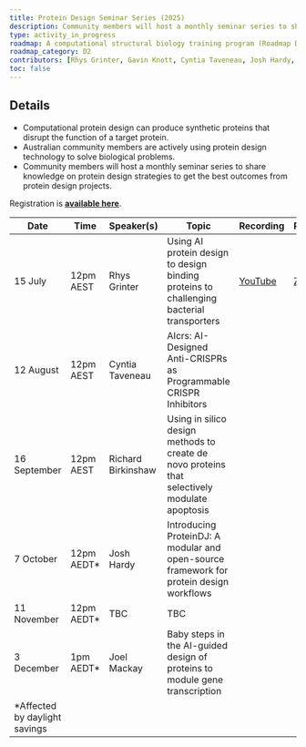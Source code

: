 ```yaml
---
title: Protein Design Seminar Series (2025)
description: Community members will host a monthly seminar series to share knowledge on protein design strategies.
type: activity_in_progress
roadmap: A computational structural biology training program (Roadmap D2)
roadmap_category: D2
contributors: [Rhys Grinter, Gavin Knott, Cyntia Taveneau, Josh Hardy, Kate Michie, Johan Gustafsson, Melissa Burke]
toc: false
---
```

<!-- TODO: Add Richard Birkinshaw and Joel Mackay-->

## Details

- Computational protein design can produce synthetic proteins that disrupt the function of a target protein.
- Australian community members are actively using protein design technology to solve biological problems.
- Community members will host a monthly seminar series to share knowledge on protein design strategies to get the best outcomes from protein design projects.

 Registration is **[available here](https://www.eventbrite.com.au/e/webinar-leveraging-deep-learning-to-design-custom-protein-binding-proteins-tickets-1414347163439?aff=oddtdtcreator)**.

| Date          | Time       | Speaker(s)         | Topic | Recording | Presentation |
|---------------|------------|--------------------|-------|-----------|----------|
| 15 July       | 12pm AEST  | Rhys Grinter       | Using AI protein design to design binding proteins to challenging bacterial transporters | [YouTube](https://youtu.be/3Ad2gUjeSL8) | [Zenodo](https://doi.org/10.5281/zenodo.16511653)|
| 12 August     | 12pm AEST  | Cyntia Taveneau    | AIcrs: AI-Designed Anti-CRISPRs as Programmable CRISPR Inhibitors | | |
| 16 September  | 12pm AEST  | Richard Birkinshaw | Using in silico design methods to create de novo proteins that selectively modulate apoptosis | | |
| 7 October     | 12pm AEDT* | Josh Hardy | Introducing ProteinDJ: A modular and open-source framework for protein design workflows | | |
| 11 November   | 12pm AEDT* | TBC | TBC | | |
| 3 December    | 1pm AEDT*  | Joel Mackay | Baby steps in the AI-guided design of proteins to module gene transcription | | |
| *Affected by daylight savings |